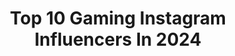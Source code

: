 ---
title: Top 10 Gaming Instagram Influencers In 2024
description: >-
  Find top gaming Instagram influencers in 2024. Most popular hashtags: #gaming #nintendo #pokemon.
platform: Instagram
hits: 4930
text_top: Discover the best Instagram profiles on inBeat.
text_bottom: Our platform has 4930 Instagram influencers like this for you to pitch.
profiles:
  - username: "videogamesmedia"
    fullname: >-
      Gaming
    bio: >-
      🌎 Uniting Gamers Around The Globe 🗓 Posting Daily Gaming Content 🎮 Gaming News, Media & More!
    location: ""
    followers: 40816
    engagement: 750
    commentsToLikes: 0.021619
    id: ck6tlryut6j5q0j716aur4h2z
    verified: false
    hashtags: ""
  - username: "simplyfahad"
    fullname: >-
      Fahad
    bio: >-
      من بوظبي و العين🇦🇪 From #ABUDHABI The Capital of United Arab Emirates✨,Animal Lover🐙🐯🐊 ,#Gaming 🎮, #Taurus is My Sign♉️
    location: "United States"
    followers: 8183
    engagement: 2563
    commentsToLikes: 0.031465
    id: ckap8424gmqnb0i78t8oje54g
    verified: false
    hashtags: "#gaming"
  - username: "mayfiscella"
    fullname: >-
      M A Y 👽 美 芝
    bio: >-
      *ᴍᴜᴄʜ ᴡᴇɪʀᴅᴇʀ ɪɴ ᴘᴇʀsᴏɴ #fashion #beauty #lifestyle #gaming PR/Collabs: mayfiscella@gmail.com 📍: D[M]V 🕙: Tiktok @mayfiscella (64K+)
    location: "United States"
    followers: 38619
    engagement: 1610
    commentsToLikes: 0.021078
    id: ck9hcxh2nnd9c0j785mcc1rut
    verified: false
    hashtags: "#selfie, #hapakristin, #dating, #selca"
  - username: "wasabi_doughnut"
    fullname: >-
      Serge
    bio: >-
      Pokémon - Gaming - Lifestyle Join me in sharing our hobbies! DM/e-mail ⬇️ for collabs/rates
    location: "United States"
    followers: 46150
    engagement: 494
    commentsToLikes: 0.085379
    id: ckaosix69rowo0i788z4wydzb
    verified: false
    hashtags: "#pokemonscarletandviolet, #nintendofans, #pokemoncenter, #desksetups"
  - username: "gov.madison"
    fullname: >-
      madison
    bio: >-
      harvard graduate | engineer twitch streamer & pokémon enthusiast 💗 socal gaming account @xxgigglypuff
    location: "United States"
    followers: 17554
    engagement: 734
    commentsToLikes: 0.035742
    id: ckap6kupyga850i78ch8fo8r8
    verified: false
    hashtags: "#nintendo, #twitchgamer, #gamergirl, #egirls"
  - username: "laurenzside"
    fullname: >-
      LaurenzSide
    bio: >-
      ⭐️ Self-Proclaimed Gaming Comedian 💜 8M+ On YouTube ⭐️ Everything is Creepy Podcast Host 💜 @bobizard13 is my Player 2 👇🏻 Click below for EVERYTHING
    location: "United States"
    followers: 771153
    engagement: 402
    commentsToLikes: 0.009178
    id: ck5pztj402o7w0i11onbatv3i
    verified: true
    hashtags: "#vidconblt23, #alienwarepartner, #rtxon, #vlog"
  - username: "leahviathan"
    fullname: >-
      Leah Alexandra
    bio: >-
      video game streamer, gaming presenter, voice over, tattoo and metal aficionado. business: zach@intalentdigital.com London, UK
    location: "United Kingdom"
    followers: 25190
    engagement: 493
    commentsToLikes: 0.014922
    id: ck6tvurspoe660j71tbriuci6
    verified: false
    hashtags: "#lilithandco, #ad, #diabloiv, #docmartens"
  - username: "beskarbaby"
    fullname: >-
      ash 🏳️‍⚧️
    bio: >-
      GETTING THE GIRLS INTO GAMING current game: BG3 twitch, wigs, gaming setup, media kit👇🏻 DM/email for a collab: beskarbby@gmail.com
    location: "United States"
    followers: 37786
    engagement: 2388
    commentsToLikes: 0.012320
    id: clp0bnplz7frk0j08l5l9tuy9
    verified: false
    hashtags: "#astarionedit, #karlach, #pcgaming, #viral"
  - username: "tprshadow"
    fullname: >-
      Markus Schrader👾🎮 Nintendo | Pokémon | Gaming | Retro
    bio: >-
      🎮 Gamer | Retro Gaming | Console Gamer 🍄 Nintendo Enthusiast 👾 Pokémon
    location: "United States"
    followers: 20830
    engagement: 653
    commentsToLikes: 0.035752
    id: ck5q4qn05pxxc0i11n3koyfr2
    verified: false
    hashtags: "#nintendods, #gameboycolor, #pokemon, #gamersofinstagram"
  - username: "reallygorgeous1"
    fullname: >-
      Catrina Garcia
    bio: >-
      👾 Twitch Affiliate 🎮 Gaming Meme Page ⤹ 𝙎𝙪𝙥𝙥𝙤𝙧𝙩 𝙢𝙮 𝙗𝙖𝙙 𝙝𝙖𝙗𝙞𝙩𝙨.🎙 🔥 Use code “GORGEOUS1” @threatllama🦙🏴‍☠️
    location: "United States"
    followers: 10133
    engagement: 801
    commentsToLikes: 0.034897
    id: ckaow6rf67ns50i78bwsco0lj
    verified: false
    hashtags: "#ps4, #codmw2memes, #memesdaily, #gamermemes"
---